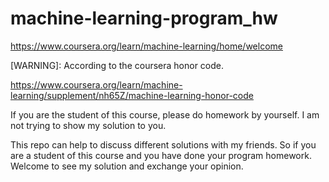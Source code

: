 # machine-learning-program_hw
https://www.coursera.org/learn/machine-learning/home/welcome

[WARNING]:
According to the coursera honor code.

https://www.coursera.org/learn/machine-learning/supplement/nh65Z/machine-learning-honor-code

If you are the student of this course, please do homework by yourself.
I am not trying to show my solution to you.

This repo can help to discuss different solutions with my friends.
So if you are a student of this course and you have done your program homework.
Welcome to see my solution and exchange your opinion.
